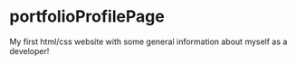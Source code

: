 # portfolioProfilePage
My first html/css website with some general information about myself as a developer!
